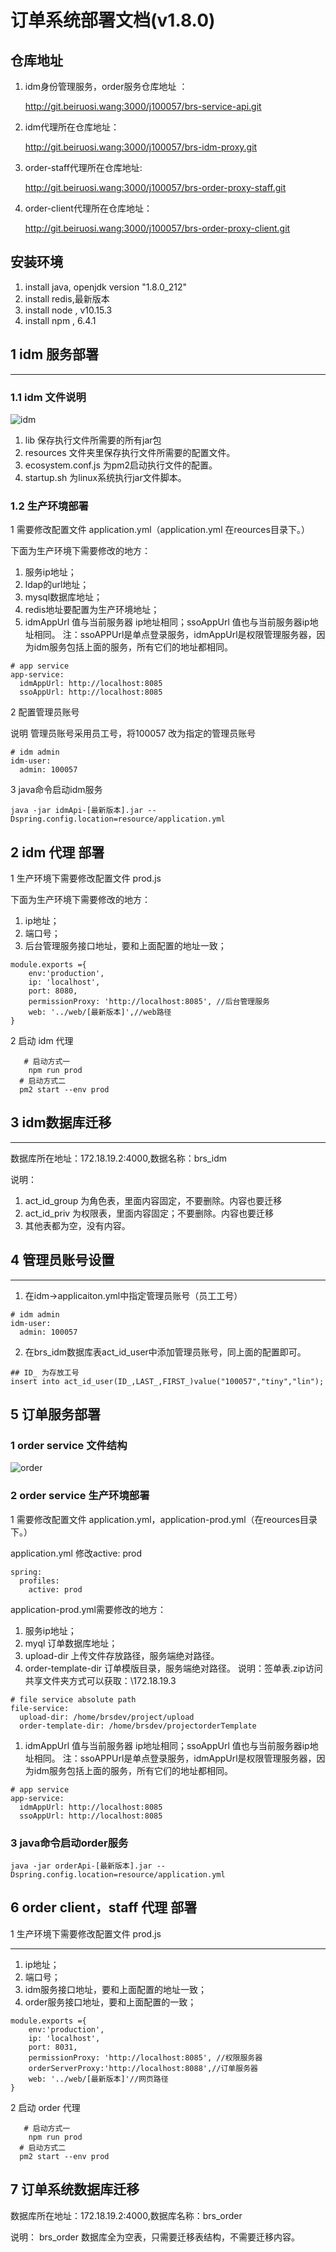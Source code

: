 # 订单系统部署文档(v1.8.0)

## 仓库地址

1. idm身份管理服务，order服务仓库地址 ：
   

   [http://git.beiruosi.wang:3000/j100057/brs-service-api.git ](http://git.beiruosi.wang:3000/j100057/brs-service-api.git)

2. idm代理所在仓库地址：
   
   [ http://git.beiruosi.wang:3000/j100057/brs-idm-proxy.git  ]( http://git.beiruosi.wang:3000/j100057/brs-idm-proxy.git )

3. order-staff代理所在仓库地址:
  
    [ http://git.beiruosi.wang:3000/j100057/brs-order-proxy-staff.git ]( http://git.beiruosi.wang:3000/j100057/brs-order-proxy-staff.git )

4. order-client代理所在仓库地址：
   
    [http://git.beiruosi.wang:3000/j100057/brs-order-proxy-client.git ]( http://git.beiruosi.wang:3000/j100057/brs-order-proxy-client.git )

## 安装环境

1. install java, openjdk version "1.8.0_212"
2. install redis,最新版本
3. install node , v10.15.3
4. install npm , 6.4.1


## 1 idm 服务部署

---
### 1.1 idm 文件说明

![idm](idm.png)

1. lib 保存执行文件所需要的所有jar包
2. resources 文件夹里保存执行文件所需要的配置文件。
3. ecosystem.conf.js 为pm2启动执行文件的配置。
4. startup.sh 为linux系统执行jar文件脚本。

### 1.2 生产环境部署
1 需要修改配置文件 application.yml（application.yml 在reources目录下。）

下面为生产环境下需要修改的地方：

1. 服务ip地址；
2. ldap的url地址；
3. mysql数据库地址；
4. redis地址要配置为生产环境地址；
5. idmAppUrl 值与当前服务器 ip地址相同；ssoAppUrl 值也与当前服务器ip地址相同。
注：ssoAPPUrl是单点登录服务，idmAppUrl是权限管理服务器，因为idm服务包括上面的服务，所有它们的地址都相同。

```
# app service
app-service:
  idmAppUrl: http://localhost:8085
  ssoAppUrl: http://localhost:8085

```

2 配置管理员账号

说明 管理员账号采用员工号，将100057 改为指定的管理员账号

```
# idm admin
idm-user:
  admin: 100057
```

3  java命令启动idm服务
```
java -jar idmApi-[最新版本].jar --Dspring.config.location=resource/application.yml

```

## 2 idm 代理 部署

1 生产环境下需要修改配置文件 prod.js

下面为生产环境下需要修改的地方：

1. ip地址；
2. 端口号；
3. 后台管理服务接口地址，要和上面配置的地址一致；
  
```
module.exports ={
    env:'production',
    ip: 'localhost',
    port: 8080,
    permissionProxy: 'http://localhost:8085', //后台管理服务
    web: '../web/[最新版本]',//web路径
}

```

2 启动 idm 代理

```
   # 启动方式一
    npm run prod
  # 启动方式二
  pm2 start --env prod
```

## 3 idm数据库迁移
---
数据库所在地址：172.18.19.2:4000,数据名称：brs_idm

说明：

1. act_id_group  为角色表，里面内容固定，不要删除。内容也要迁移
2. act_id_priv 为权限表，里面内容固定；不要删除。内容也要迁移
3. 其他表都为空，没有内容。


## 4 管理员账号设置
---

1. 在idm->applicaiton.yml中指定管理员账号（员工工号）

```
# idm admin
idm-user:
  admin: 100057
```
2. 在brs_idm数据库表act_id_user中添加管理员账号，同上面的配置即可。

```
## ID_ 为存放工号
insert into act_id_user(ID_,LAST_,FIRST_)value("100057","tiny","lin");
```


## 5  订单服务部署


### 1 order service 文件结构

![order](order.png)

### 2 order service 生产环境部署

1 需要修改配置文件 application.yml，application-prod.yml（在reources目录下。）

application.yml 修改active: prod

```
spring:
  profiles:
    active: prod
```

application-prod.yml需要修改的地方：

1. 服务ip地址；
2. myql 订单数据库地址；
3. upload-dir 上传文件存放路径，服务端绝对路径。
4. order-template-dir 订单模版目录，服务端绝对路径。
说明：签单表.zip访问共享文件夹方式可以获取：\\172.18.19.3
  
```
# file service absolute path
file-service:
  upload-dir: /home/brsdev/project/upload
  order-template-dir: /home/brsdev/projectorderTemplate
```
1. idmAppUrl 值与当前服务器 ip地址相同；ssoAppUrl 值也与当前服务器ip地址相同。
注：ssoAPPUrl是单点登录服务，idmAppUrl是权限管理服务器，因为idm服务包括上面的服务，所有它们的地址都相同。

```
# app service
app-service:
  idmAppUrl: http://localhost:8085
  ssoAppUrl: http://localhost:8085

```


### 3 java命令启动order服务
```
java -jar orderApi-[最新版本].jar --Dspring.config.location=resource/application.yml

```


## 6 order client，staff 代理 部署

1 生产环境下需要修改配置文件 prod.js

---
1. ip地址；
2. 端口号；
3. idm服务接口地址，要和上面配置的地址一致；
4. order服务接口地址，要和上面配置的一致；

```
module.exports ={
    env:'production',
    ip: 'localhost',
    port: 8031,
    permissionProxy: 'http://localhost:8085', //权限服务器
    orderServerProxy:'http://localhost:8088',//订单服务器
    web: '../web/[最新版本]'//网页路径
}
```

2  启动 order 代理
```
   # 启动方式一
    npm run prod
  # 启动方式二
  pm2 start --env prod
```

## 7 订单系统数据库迁移

数据库所在地址：172.18.19.2:4000,数据库名称：brs_order

说明：
brs_order 数据库全为空表，只需要迁移表结构，不需要迁移内容。


